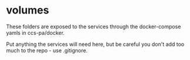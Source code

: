 # volumes

These folders are exposed to the services through the docker-compose yamls in ccs-pa/docker.

Put anything the services will need here, but be careful you don't add too much to the repo - use .gitignore.
